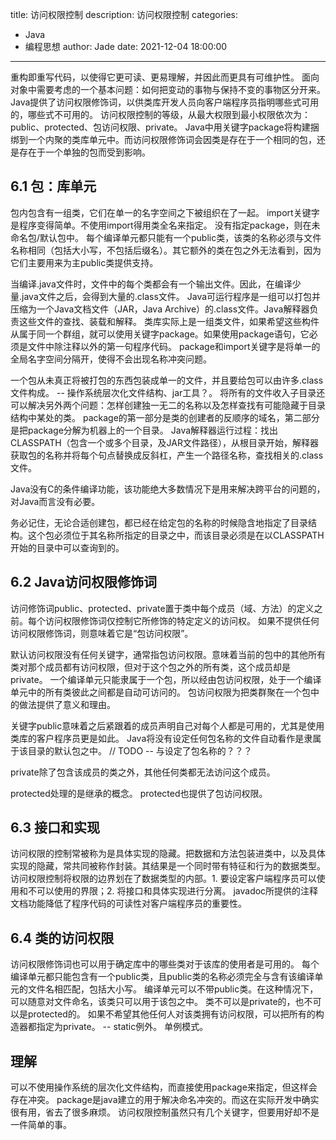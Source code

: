 title: 访问权限控制
description: 访问权限控制
categories: 
  - Java
  - 编程思想
author: Jade
date: 2021-12-04 18:00:00
---

重构即重写代码，以使得它更可读、更易理解，并因此而更具有可维护性。
面向对象中需要考虑的一个基本问题：如何把变动的事物与保持不变的事物区分开来。
Java提供了访问权限修饰词，以供类库开发人员向客户端程序员指明哪些式可用的，哪些式不可用的。
访问权限控制的等级，从最大权限到最小权限依次为：public、protected、包访问权限、private。
Java中用关键字package将构建捆绑到一个内聚的类库单元中。而访问权限修饰词会因类是存在于一个相同的包，还是存在于一个单独的包而受到影响。

## 6.1 包：库单元
包内包含有一组类，它们在单一的名字空间之下被组织在了一起。
import关键字是程序变得简单。不使用import得用类全名来指定。
没有指定package，则在未命名包/默认包中。
每个编译单元都只能有一个public类，该类的名称必须与文件名称相同（包括大小写，不包括后缀名）。其它额外的类在包之外无法看到，因为它们主要用来为主public类提供支持。

当编译.java文件时，文件中的每个类都会有一个输出文件。因此，在编译少量.java文件之后，会得到大量的.class文件。
Java可运行程序是一组可以打包并压缩为一个Java文档文件（JAR，Java Archive）的.class文件。Java解释器负责这些文件的查找、装载和解释。
类库实际上是一组类文件，如果希望这些构件从属于同一个群组，就可以使用关键字package。如果使用package语句，它必须是文件中除注释以外的第一句程序代码。
package和import关键字是将单一的全局名字空间分隔开，使得不会出现名称冲突问题。

一个包从未真正将被打包的东西包装成单一的文件，并且要给包可以由许多.class文件构成。 -- 操作系统层次化文件结构、jar工具？。
将所有的文件收入子目录还可以解决另外两个问题：怎样创建独一无二的名称以及怎样查找有可能隐藏于目录结构中某处的类。
package的第一部分是类的创建者的反顺序的域名，第二部分是把package分解为机器上的一个目录。
Java解释器运行过程：找出CLASSPATH（包含一个或多个目录，及JAR文件路径），从根目录开始，解释器获取包的名称并将每个句点替换成反斜杠，产生一个路径名称，查找相关的.class文件。

Java没有C的条件编译功能，该功能绝大多数情况下是用来解决跨平台的问题的，对Java而言没有必要。

务必记住，无论合适创建包，都已经在给定包的名称的时候隐含地指定了目录结构。这个包必须位于其名称所指定的目录之中，而该目录必须是在以CLASSPATH开始的目录中可以查询到的。

## 6.2 Java访问权限修饰词
访问修饰词public、protected、private置于类中每个成员（域、方法）的定义之前。每个访问权限修饰词仅控制它所修饰的特定定义的访问权。
如果不提供任何访问权限修饰词，则意味着它是“包访问权限”。

默认访问权限没有任何关键字，通常指包访问权限。意味着当前的包中的其他所有类对那个成员都有访问权限，但对于这个包之外的所有类，这个成员却是private。
一个编译单元只能隶属于一个包，所以经由包访问权限，处于一个编译单元中的所有类彼此之间都是自动可访问的。
包访问权限为把类群聚在一个包中的做法提供了意义和理由。

关键字public意味着之后紧跟着的成员声明自己对每个人都是可用的，尤其是使用类库的客户程序员更是如此。
Java将没有设定任何包名称的文件自动看作是隶属于该目录的默认包之中。 
    // TODO -- 与设定了包名称的？？？

private除了包含该成员的类之外，其他任何类都无法访问这个成员。

protected处理的是继承的概念。
protected也提供了包访问权限。

## 6.3 接口和实现
访问权限的控制常被称为是具体实现的隐藏。把数据和方法包装进类中，以及具体实现的隐藏，常共同被称作封装。其结果是一个同时带有特征和行为的数据类型。
访问权限控制将权限的边界划在了数据类型的内部。1. 要设定客户端程序员可以使用和不可以使用的界限；2. 将接口和具体实现进行分离。
javadoc所提供的注释文档功能降低了程序代码的可读性对客户端程序员的重要性。

## 6.4 类的访问权限
访问权限修饰词也可以用于确定库中的哪些类对于该库的使用者是可用的。
每个编译单元都只能包含有一个public类，且public类的名称必须完全与含有该编译单元的文件名相匹配，包括大小写。
编译单元可以不带public类。在这种情况下，可以随意对文件命名，该类只可以用于该包之中。
类不可以是private的，也不可以是protected的。
如果不希望其他任何人对该类拥有访问权限，可以把所有的构造器都指定为private。 -- static例外。
单例模式。

## 理解
可以不使用操作系统的层次化文件结构，而直接使用package来指定，但这样会存在冲突。
package是java建立的用于解决命名冲突的。而这在实际开发中确实很有用，省去了很多麻烦。
访问权限控制虽然只有几个关键字，但要用好却不是一件简单的事。
